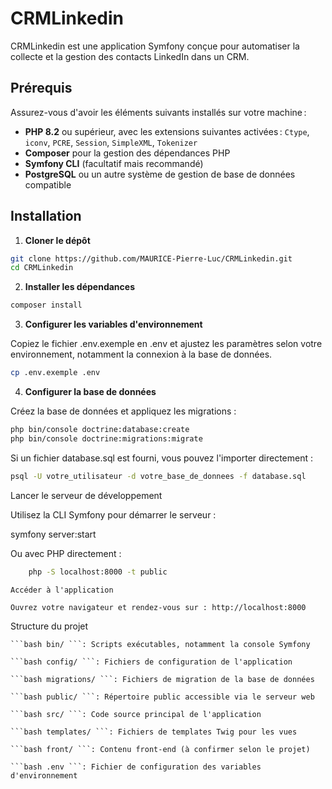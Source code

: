 # CRMLinkedin

CRMLinkedin est une application Symfony conçue pour automatiser la collecte et la gestion des contacts LinkedIn dans un CRM.

## Prérequis

Assurez-vous d'avoir les éléments suivants installés sur votre machine :

- **PHP 8.2** ou supérieur, avec les extensions suivantes activées : `Ctype`, `iconv`, `PCRE`, `Session`, `SimpleXML`, `Tokenizer`
- **Composer** pour la gestion des dépendances PHP
- **Symfony CLI** (facultatif mais recommandé)
- **PostgreSQL** ou un autre système de gestion de base de données compatible

## Installation

1. **Cloner le dépôt**

```bash
git clone https://github.com/MAURICE-Pierre-Luc/CRMLinkedin.git
cd CRMLinkedin
```
2. **Installer les dépendances**

```bash
composer install
```
3. **Configurer les variables d'environnement**

Copiez le fichier .env.exemple en .env et ajustez les paramètres selon votre environnement, notamment la connexion à la base de données.
```bash
cp .env.exemple .env
```

4. **Configurer la base de données**

Créez la base de données et appliquez les migrations :
```bash
php bin/console doctrine:database:create
php bin/console doctrine:migrations:migrate
```

Si un fichier database.sql est fourni, vous pouvez l'importer directement :

```bash
psql -U votre_utilisateur -d votre_base_de_donnees -f database.sql
```
Lancer le serveur de développement

Utilisez la CLI Symfony pour démarrer le serveur :

symfony server:start

Ou avec PHP directement :
```bash
    php -S localhost:8000 -t public
```
    Accéder à l'application

    Ouvrez votre navigateur et rendez-vous sur : http://localhost:8000

Structure du projet

    ```bash bin/ ```: Scripts exécutables, notamment la console Symfony

    ```bash config/ ```: Fichiers de configuration de l'application

    ```bash migrations/ ```: Fichiers de migration de la base de données

    ```bash public/ ```: Répertoire public accessible via le serveur web

    ```bash src/ ```: Code source principal de l'application

    ```bash templates/ ```: Fichiers de templates Twig pour les vues

    ```bash front/ ```: Contenu front-end (à confirmer selon le projet)

    ```bash .env ```: Fichier de configuration des variables d'environnement
